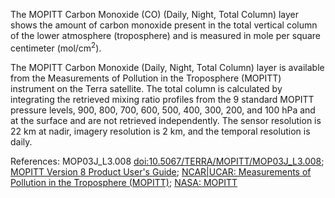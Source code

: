 The MOPITT Carbon Monoxide (CO) (Daily, Night, Total Column) layer shows the amount of carbon monoxide present in the total vertical column of the lower atmosphere (troposphere) and is measured in mole per square centimeter (mol/cm<sup>2</sup>).

The MOPITT Carbon Monoxide (Daily, Night, Total Column) layer is available from the Measurements of Pollution in the Troposphere (MOPITT) instrument on the Terra satellite. The total column is calculated by integrating the retrieved mixing ratio profiles from the 9 standard MOPITT pressure levels, 900, 800, 700, 600, 500, 400, 300, 200, and 100 hPa and at the surface and are not retrieved independently. The sensor resolution is 22 km at nadir, imagery resolution is 2 km, and the temporal resolution is daily.

References: MOP03J_L3.008 [doi:10.5067/TERRA/MOPITT/MOP03J_L3.008](https://doi.org/10.5067/TERRA/MOPITT/MOP03J_L3.008); [MOPITT Version 8 Product User's Guide](https://www2.acom.ucar.edu/sites/default/files/mopitt/v8_users_guide_201812.pdf); [NCAR|UCAR: Measurements of Pollution in the Troposphere (MOPITT)](https://www2.acom.ucar.edu/mopitt); [NASA: MOPITT](https://terra.nasa.gov/about/terra-instruments/mopitt)
